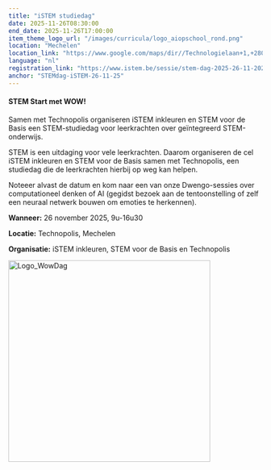 ```yaml
---
title: "iSTEM studiedag"
date: 2025-11-26T08:30:00
end_date: 2025-11-26T17:00:00
item_theme_logo_url: "/images/curricula/logo_aiopschool_rond.png"
location: "Mechelen"
location_link: "https://www.google.com/maps/dir//Technologielaan+1,+2800+Mechelen/@51.0018261,4.3876861,12z/data=!4m8!4m7!1m0!1m5!1m1!1s0x47c3e670f29e608b:0xb3c2de22448af882!2m2!1d4.4700864!2d51.0018551?entry=ttu&g_ep=EgoyMDI1MDUwNy4wIKXMDSoASAFQAw%3D%3D"
language: "nl"
registration_link: "https://www.istem.be/sessie/stem-dag-2025-26-11-2025-technopolis-mechelen/"
anchor: "STEMdag-iSTEM-26-11-25"
---
```

#### STEM Start met WOW!
Samen met Technopolis organiseren iSTEM inkleuren en STEM voor de Basis een STEM-studiedag voor leerkrachten over geïntegreerd STEM-onderwijs. <br>

STEM is een uitdaging voor vele leerkrachten. Daarom organiseren de cel iSTEM inkleuren en STEM voor de Basis samen met Technopolis,  een studiedag die de leerkrachten hierbij op weg kan helpen. 

Noteeer alvast de datum en kom naar een van onze Dwengo-sessies over computationeel denken of AI (gegidst bezoek aan de tentoonstelling of zelf een neuraal netwerk bouwen om emoties te herkennen). 

**Wanneer:** 26 november 2025, 9u-16u30

**Locatie:** Technopolis, Mechelen

**Organisatie:** iSTEM inkleuren, STEM voor de Basis en Technopolis

<img width="400" height="400" alt="Logo_WowDag" src="https://github.com/user-attachments/assets/e9bcc013-74da-4ce7-81b7-c0eb8dd95948" />
